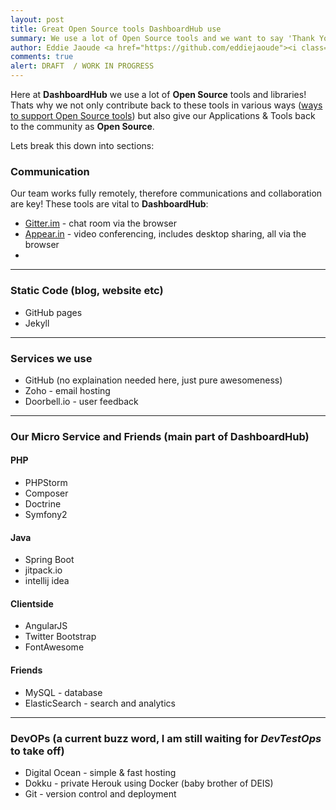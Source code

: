 ```yaml
---
layout: post
title: Great Open Source tools DashboardHub use
summary: We use a lot of Open Source tools and we want to say 'Thank You'
author: Eddie Jaoude <a href="https://github.com/eddiejaoude"><i class="fa fa-github-square"></i></a> <a href="https://twitter.com/eddiejaoude"><i class="fa fa-twitter-square"></i></a>, Simon Casey <a href="https://github.com/simoncasey"><i class="fa fa-github-square"></i></a> <a href="https://twitter.com/simoncasey1982"><i class="fa fa-twitter-square"></i></a>
comments: true
alert: DRAFT  / WORK IN PROGRESS
---
```


Here at **DashboardHub** we use a lot of **Open Source** tools and libraries! Thats why we not only contribute back to these tools in various ways ([ways to support Open Source tools](/2015/06/08/supporting-open-source-projects/)) but also give our Applications & Tools back to the community as **Open Source**.

Lets break this down into sections:

### Communication

Our team works fully remotely, therefore communications and collaboration are key! These tools are vital to **DashboardHub**:

* [Gitter.im](gitter.im) - chat room via the browser
* [Appear.in](appear.in) - video conferencing, includes desktop sharing, all via the browser
*

---

### Static Code (blog, website etc)

* GitHub pages
* Jekyll

---

### Services we use

* GitHub (no explaination needed here, just pure awesomeness)
* Zoho - email hosting
* Doorbell.io - user feedback

---

### Our Micro Service and Friends (main part of DashboardHub)

#### PHP

* PHPStorm
* Composer
* Doctrine
* Symfony2

#### Java

* Spring Boot
* jitpack.io
* intellij idea

#### Clientside

* AngularJS
* Twitter Bootstrap
* FontAwesome


#### Friends

* MySQL - database
* ElasticSearch - search and analytics

---

### DevOPs (a current buzz word, I am still waiting for *DevTestOps* to take off)

* Digital Ocean - simple & fast hosting
* Dokku - private Herouk using Docker (baby brother of DEIS)
* Git - version control and deployment
